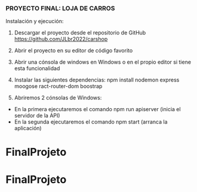 ### PROYECTO FINAL: LOJA DE CARROS

Instalación y ejecución:

1. Descargar el proyecto desde el repositorio de GitHub https://github.com/JLbr2022/carshop

2. Abrir el proyecto en su editor de código favorito

3. Abrir una cónsola de windows en Windows o en el propio editor si tiene esta funcionalidad

4. Instalar las siguientes dependencias:
   npm install nodemon express moogose ract-router-dom boostrap

5. Abriremos 2 cónsolas de Windows:

- En la primera ejecutaremos el comando npm run apiserver (inicia el servidor de la API)
- En la segunda ejecutaremos el comando npm start (arranca la aplicación)
# FinalProjeto
# FinalProjeto
